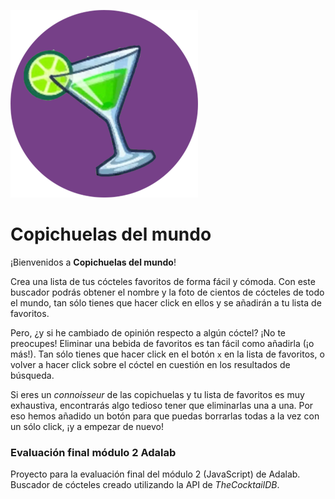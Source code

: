![Copichuelas del mundo](/public/images/favicon.png)

# Copichuelas del mundo

¡Bienvenidos a **Copichuelas del mundo**!

Crea una lista de tus cócteles favoritos de forma fácil y cómoda. Con este buscador podrás obtener el nombre y la foto de cientos de cócteles de todo el mundo, tan sólo tienes que hacer click en ellos y se añadirán a tu lista de favoritos.

Pero, ¿y si he cambiado de opinión respecto a algún cóctel? ¡No te preocupes! Eliminar una bebida de favoritos es tan fácil como añadirla (¡o más!). Tan sólo tienes que hacer click en el botón `x` en la lista de favoritos, o volver a hacer click sobre el cóctel en cuestión en los resultados de búsqueda.

Si eres un *connoisseur* de las copichuelas y tu lista de favoritos es muy exhaustiva, encontrarás algo tedioso tener que eliminarlas una a una. Por eso hemos añadido un botón para que puedas borrarlas todas a la vez con un sólo click, ¡y a empezar de nuevo!

### Evaluación final módulo 2 Adalab

Proyecto para la evaluación final del módulo 2 (JavaScript) de Adalab. Buscador de cócteles creado utilizando la API de *TheCocktailDB*.
